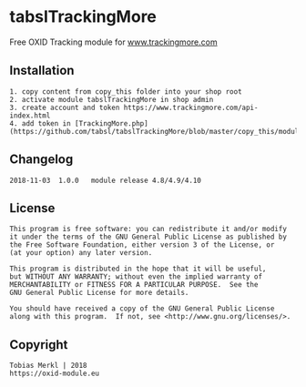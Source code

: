 # tabslTrackingMore
Free OXID Tracking module for www.trackingmore.com

## Installation

	1. copy content from copy_this folder into your shop root
	2. activate module tabslTrackingMore in shop admin
	3. create account and token https://www.trackingmore.com/api-index.html
	4. add token in [TrackingMore.php](https://github.com/tabsl/tabslTrackingMore/blob/master/copy_this/modules/tabsl/tabslTrackingMore/core/libs/TrackingMore.php#L22)


## Changelog

	2018-11-03	1.0.0	module release 4.8/4.9/4.10
	
	
## License

    This program is free software: you can redistribute it and/or modify
    it under the terms of the GNU General Public License as published by
    the Free Software Foundation, either version 3 of the License, or
    (at your option) any later version.

    This program is distributed in the hope that it will be useful,
    but WITHOUT ANY WARRANTY; without even the implied warranty of
    MERCHANTABILITY or FITNESS FOR A PARTICULAR PURPOSE.  See the
    GNU General Public License for more details.

    You should have received a copy of the GNU General Public License
    along with this program.  If not, see <http://www.gnu.org/licenses/>.
    

## Copyright

	Tobias Merkl | 2018
	https://oxid-module.eu

